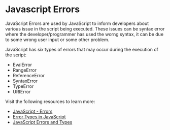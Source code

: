 # Javascript Errors

JavaScript Errors are used by JavaScript to inform developers about various issue in the script being executed. These issues can be syntax error where the developer/programmer has used the worng syntax, it can be due to some wrong user input or some other problem.

JavaScript has six types of errors that may occur during the execution of the script:

* EvalError
* RangeError
* ReferenceError
* SyntaxError
* TypeError
* URIError

Visit the following resources to learn more:

- [JavaScript - Errors ](https://www.tutorialspoint.com/javascript/javascript_error_handling.htm)
- [Error Types in JavaScript](https://www.tutorialspoint.com/what-are-the-different-types-of-errors-in-javascript)
- [JavaScript Errors and Types](https://youtu.be/fRv2ng_srrM)
